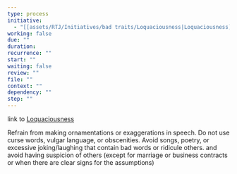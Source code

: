 ```yaml
---
type: process
initiative:
  - "[[assets/RTJ/Initiatives/bad traits/Loquaciousness|Loquaciousness]]"
working: false
due: ""
duration: 
recurrence: ""
start: ""
waiting: false
review: ""
file: ""
context: ""
dependency: ""
step: ""
---
```


link to [Loquaciousness](assets/RTJ/Initiatives/bad%20traits/Loquaciousness.md)

Refrain from making ornamentations or exaggerations in speech. Do not use curse words, vulgar language, or obscenities. Avoid songs, poetry, or excessive joking/laughing that contain bad words or ridicule others. and avoid having suspicion of others (except for marriage or business contracts or when there are clear signs for the assumptions)
